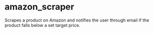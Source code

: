 # amazon_scraper
Scrapes a product on Amazon and notifies the user through email if the product falls below a set target price.
